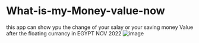 # What-is-my-Money-value-now

this app can show ypu the change of your salay or your saving money Value after the floating currancy in EGYPT NOV 2022 
![image](https://user-images.githubusercontent.com/55999672/199495867-2eaa3c0a-afad-4662-9507-fec32715d19b.png)
